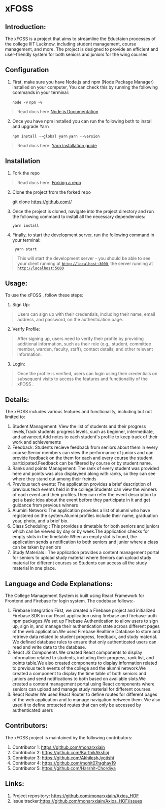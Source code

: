 # xFOSS 
## Introduction:
The xFOSS  is a project that aims to streamline the Eductaion processes of the college IIIT Lucknow, including student management, course management, and more. The project is designed to provide an efficient and user-friendly system for both seniors and juniors for the wing courses
## Configuration
1. First, make sure you have Node.js and npm (Node Package Manager) installed on your computer, You can check this by running the following commands in your terminal:

    `node -v`
    `npm -v`

> Read docs here [Node.js Documentation](https://nodejs.org/en/docs/)
2. Once you have npm installed you can run the following both to install and upgrade Yarn

    `npm install --global yarn`
    `yarn --version`

> Read docs here: [Yarn Installation guide](https://classic.yarnpkg.com/lang/en/docs/install)
## Installation
1. Fork the repo
> Read docs here: [Forking a repo](https://docs.github.com/en/get-started/quickstart/fork-a-repo)
2. Clone the project from the forked repo

    git clone https://github.com/<username>/<fork-name>

3. Once the project is cloned, navigate into the project directory and run the following command to install all the necessary dependencies:

    `yarn install`

4. Finally, to start the development server, run the following command in your terminal:

   ` yarn start`

> This will start the development server - you should be able to see your client running at [`http://localhost:3000`](http://localhost:3000), the server running at [`http://localhost:5000`](http://localhost:5000)
## Usage:
To use the xFOSS , follow these steps:
1. Sign Up: 
>Users can sign up with their credentials, including their name, email address, and password, on the authentication page.
2. Verify Profile: 
>After signing up, users need to verify their profile by providing additional information, such as their role (e.g., student, committee member, warden, faculty, staff), contact details, and other relevant information.
3. Login: 
>Once the profile is verified, users can login using their credentials on subsequent visits to access the features and functionality of the xFOSS .
## Details:
The xFOSS   includes various features and functionality, including but not limited to:
1. Student Management: 
View the list of students and their progress levels,Track students progress levels, such as beginner, intermediate, and advanced,Add notes to each student's profile to keep track of their work and achievements
2. Feedback: 
Students recieve feedback from seniors about them in every course.Senior members can view the performance of juniors and can provide feedback on the them for each and every course the student participated.Feedback can be filtered by course or by student name.
3. Ranks and points Management:
The rank of every student was provided here and points was also displayeed along with ranks, so they can see where they stand out among their freinds 
4. Previous tech events: 
The application provides a brief description of previous tech events held in the college.Students can view the winners of each event and their profiles.They can refer the event description to get a basic idea about the event before they participate in it and get guidance from previous winners 
5. Alumini Network: 
The application provides a list of alumni who have registered on the system.Alumni profiles include their name, graduation year, photo, and a brief bio.
6. Class Scheduling :
This provides a timetable for both seniors and juniors which can be viewed by day or by week.The application checks for empty slots in the timetable.When an empty slot is found, the application sends a notification to both seniors and junior where a class can be taken by seniors
7. Study Materials :
The application provides a content management portal for seniors to upload study material where Seniors can upload study material for different courses so Students can access all the study material in one place.
## Language and Code Explanations:
The College Management System is built using React Framework for Frontend and Firebase for login system. The codebase follows:-
1. Firebase Integration
First, we created a Firebase project and initialized Firebase SDK in our React application using firebase and firebase-auth npm packages.We set up Firebase Authentication to allow users to sign up, sign in, and manage their authentication state across different pages of the web application.We used Firebase Realtime Database to store and retrieve data related to student progress, feedback, and study material. We defined database rules to ensure that only authenticated users can read and write data to the database.
2. React JS Components
 We created React components to display information related to students, including their progress, rank list, and points table.We also created components to display information related to previous tech events of the college and the alumni network.We created a component to display the time table of both seniors and juniors and send notifications to both based on available slots.We created a content management portal using React components where seniors can upload and manage study material for different courses.
3. React Router
 We used React Router to define routes for different pages of the web application and to manage navigation between them. We also used it to define protected routes that can only be accessed by authenticated users
 ## Contributors:
The xFOSS  project is maintained by the following contributors:

 1. Contributor 1:   https://github.com/monarxxjain
 2. Contributor 2:   https://github.com/KarthikAkshaj
 3. Contributor 3:   https://github.com/AkhileshJyotishi
 4. Contributor 4:   https://github.com/mohit07raghav19
 5. Contributor 5:   https://github.com/Harshit-Chordiya



## Links:
1. Project repository: https://github.com/monarxxjain/Axios_HOF
2. Issue tracker:https://github.com/monarxxjain/Axios_HOF/issues